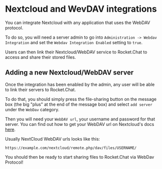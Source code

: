 # Nextcloud and WevDAV integrations

You can integrate Nextcloud with any application that uses the WebDAV protocol.

To do so, you will need a server admin to go into `Administration -> Webdav Integration` and set the `Webdav Integration Enabled` setting to `true`.

Users can then link their Nextcloud/WebDAV service to Rocket.Chat to access and share their stored files.

## Adding a new Nextcloud/WebDAV server

Once the integration has been enabled by the admin, any user will be able to link their servers to Rocket.Chat.

To do that, you should simply press the file-sharing button on the message box (the big "plus" at the end of the message box) and select `add server` under the `WebDav` category.

Then you will need your `WebDAV url`, your username and password for that server. You can find out how to get your WebDAV url on Nextcloud's docs [here](https://docs.nextcloud.com/server/14/user_manual/files/access_webdav.html).

Usually NextCloud WebDAV urls looks like this:

`https://example.com/nextcloud/remote.php/dav/files/USERNAME/`

You should then be ready to start sharing files to Rocket.Chat via WebDav Protocol!

